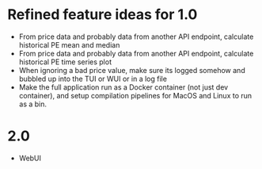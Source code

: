 # Refined feature ideas for 1.0

- From price data and probably data from another API endpoint, calculate historical PE mean and median
- From price data and probably data from another API endpoint, calculate historical PE time series plot
- When ignoring a bad price value, make sure its logged somehow and bubbled up into the TUI or WUI or in a log file
- Make the full application run as a Docker container (not just dev container), and setup compilation pipelines for MacOS and Linux to run as a bin.

# 2.0

- WebUI
